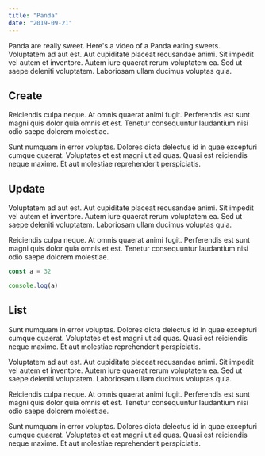 ```yaml
---
title: "Panda"
date: "2019-09-21"
---
```


Panda are really sweet.
Here's a video of a Panda eating sweets.
Voluptatem ad aut est. Aut cupiditate placeat recusandae animi. Sit impedit vel autem et inventore. Autem iure quaerat rerum voluptatem ea. Sed ut saepe deleniti voluptatem. Laboriosam ullam ducimus voluptas quia.

## Create

Reiciendis culpa neque. At omnis quaerat animi fugit. Perferendis est sunt magni quis dolor quia omnis et est. Tenetur consequuntur laudantium nisi odio saepe dolorem molestiae.

Sunt numquam in error voluptas. Dolores dicta delectus id in quae excepturi cumque quaerat. Voluptates et est magni ut ad quas. Quasi est reiciendis neque maxime. Et aut molestiae reprehenderit perspiciatis.

## Update

Voluptatem ad aut est. Aut cupiditate placeat recusandae animi. Sit impedit vel autem et inventore. Autem iure quaerat rerum voluptatem ea. Sed ut saepe deleniti voluptatem. Laboriosam ullam ducimus voluptas quia.

Reiciendis culpa neque. At omnis quaerat animi fugit. Perferendis est sunt magni quis dolor quia omnis et est. Tenetur consequuntur laudantium nisi odio saepe dolorem molestiae.

```js
const a = 32

console.log(a)
```

## List

Sunt numquam in error voluptas. Dolores dicta delectus id in quae excepturi cumque quaerat. Voluptates et est magni ut ad quas. Quasi est reiciendis neque maxime. Et aut molestiae reprehenderit perspiciatis.

Voluptatem ad aut est. Aut cupiditate placeat recusandae animi. Sit impedit vel autem et inventore. Autem iure quaerat rerum voluptatem ea. Sed ut saepe deleniti voluptatem. Laboriosam ullam ducimus voluptas quia.

Reiciendis culpa neque. At omnis quaerat animi fugit. Perferendis est sunt magni quis dolor quia omnis et est. Tenetur consequuntur laudantium nisi odio saepe dolorem molestiae.

Sunt numquam in error voluptas. Dolores dicta delectus id in quae excepturi cumque quaerat. Voluptates et est magni ut ad quas. Quasi est reiciendis neque maxime. Et aut molestiae reprehenderit perspiciatis.

